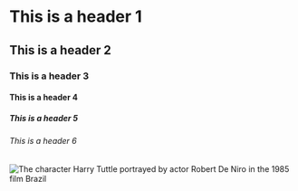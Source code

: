 # This is a header 1
## This is a header 2
### This is a header 3
#### This is a header 4
##### This is a header 5
###### This is a header 6

![The character Harry Tuttle portrayed by actor Robert De Niro in the 1985 film Brazil](https://github.com/wsearcySC/skills-communicate-using-markdown/assets/119954632/8a94c909-615c-49b2-818e-5daebcb6a03a)
